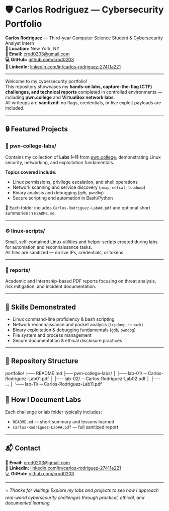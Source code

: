 # 🛡️ Carlos Rodriguez — Cybersecurity Portfolio

**Carlos Rodriguez** — Third-year Computer Science Student & Cybersecurity Analyst Intern  
**📍 Location:** New York, NY  
**📧 Email:** [crod0203@gmail.com](mailto:crod0203@gmail.com)  
**💻 GitHub:** [github.com/crod0203](https://github.com/crod0203)  
**🔗 LinkedIn:** [linkedin.com/in/carlos-rodriguez-27411a221](https://www.linkedin.com/in/carlos-rodriguez-27411a221)

---

Welcome to my cybersecurity portfolio!  
This repository showcases my **hands-on labs, capture-the-flag (CTF) challenges, and technical reports** completed in controlled environments — including **pwn.college** and **VirtualBox network labs**.  
All writeups are **sanitized**: no flags, credentials, or live exploit payloads are included.

---

## 🔒 Featured Projects

### 🧩 **pwn-college-labs/**
Contains my collection of **Labs 1–11** from [pwn.college](https://pwn.college), demonstrating Linux security, networking, and exploitation fundamentals.

**Topics covered include:**
- Linux permissions, privilege escalation, and shell operations  
- Network scanning and service discovery (`nmap`, `netcat`, `tcpdump`)  
- Binary analysis and debugging (`gdb`, `pwndbg`)  
- Secure scripting and automation in Bash/Python  

📂 Each folder includes `Carlos-Rodriguez-Lab##.pdf` and optional short summaries in `README.md`.

---

### ⚙️ **linux-scripts/**
Small, self-contained Linux utilities and helper scripts created during labs for automation and reconnaissance tasks.  
All files are sanitized — no live IPs, credentials, or tokens.

---

### 🧾 **reports/**
Academic and internship-based PDF reports focusing on threat analysis, risk mitigation, and incident documentation.

---

## 🧠 Skills Demonstrated
- Linux command-line proficiency & bash scripting  
- Network reconnaissance and packet analysis (`tcpdump`, `tshark`)  
- Binary exploitation & debugging fundamentals (`gdb`, `pwndbg`)  
- File system and process management  
- Secure documentation & ethical disclosure practices  

---

## 📂 Repository Structure
portfolio/
├── README.md
├── pwn-college-labs/
│ ├── lab-01/ ─ Carlos-Rodriguez-Lab01.pdf
│ ├── lab-02/ ─ Carlos-Rodriguez-Lab02.pdf
│ ├── ...
│ └── lab-11/ ─ Carlos-Rodriguez-Lab11.pdf

## 🧾 How I Document Labs
Each challenge or lab folder typically includes:
- `README.md` — short summary and lessons learned  
- `Carlos-Rodriguez-Lab##.pdf` — full sanitized report    

---

## 📬 Contact
💌 **Email:** [crod0203@gmail.com](mailto:crod0203@gmail.com)  
🔗 **LinkedIn:** [linkedin.com/in/carlos-rodriguez-27411a221](https://www.linkedin.com/in/carlos-rodriguez-27411a221)  
💻 **GitHub:** [github.com/crod0203](https://github.com/crod0203)

---

⭐ *Thanks for visiting! Explore my labs and projects to see how I approach real-world cybersecurity challenges through practical, ethical, and documented learning.*
